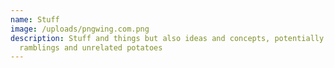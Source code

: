 ```yaml
---
name: Stuff
image: /uploads/pngwing.com.png
description: Stuff and things but also ideas and concepts, potentially even
  ramblings and unrelated potatoes
---
```

